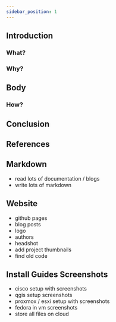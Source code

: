 ```yaml
---
sidebar_position: 1
---
```


## Introduction

### What?

### Why?

## Body

### How?

## Conclusion

## References

## Markdown

- read lots of documentation / blogs
- write lots of markdown

## Website

- github pages
- blog posts
- logo
- authors
- headshot
- add project thumbnails
- find old code

## Install Guides Screenshots

- cisco setup with screenshots
- qgis setup screenshots
- proxmox / esxi setup with screenshots
- fedora in vm screenshots
- store all files on cloud


